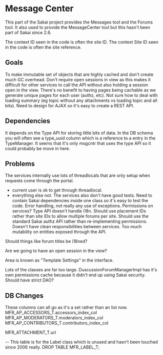 Message Center
==============

This part of the Sakai project provides the Messages tool and the Forums tool. It also used to provide the MessageCenter
tool but this hasn't been part of Sakai since 2.6.

The context ID seen in the code is often the site ID. The context Site ID seen in the code is often the site
reference.

Goals
-----

To make immutable set of objects that are highly cached and don't create much GC overhead.
Don't require open sessions in view as this makes it difficult for other services to call the API without also
holding a session open in the view.
There's no benefit to having pages being cachable as we generate unique pages for each user (authz, etc).
Not sure how to deal with loading summary (eg topic without any attachments vs loading topic and all bits).
Need to design for AJAX so it's easy to create a REST API.

Dependencies
------------

It depends on the Type API for storing little bits of data. In the DB schema you will often see a type_uuid column
which is a reference to a entry in the TypeManager. It seems that it's only msgcntr that uses the type API so it could
probably be move in here.

Problems
--------

The services internally use lots of threadlocals that are only setup when requests come through the portal.
 - current user is ok to get through threadlocal.
 - everything else not.
The services also don't have good tests.
Need to contain Sakai dependencies inside one class so it's easy to test the code.
Error handling, not really any use of exceptions.
Permissions on services?
Type API doesn't handle i18n.
Should use placement IDs rather than site IDs to allow multiple forums per site.
Should use the standard Sakai authz API rather than re-implementing permissions.
Doesn't have clean responsibilities between services.
Too much mutability on entities exposed through the API.

Should things like forum titles be i18ned?

Are we going to have an open session in the view?

Area is known as "Template Settings" in the interface.

Lots of the classes are far too large.
DuscussionForumManagerImpl has it's own permissions cache because it didn't end up using Sakai security.
Should have strict DAO?

DB Changes
----------
These columns can all go as  it's a set rather than an list now.
MFR_AP_ACCESSORS_T.accessors_index_col 
MFR_AP_MODERATORS_T.moderators_index_col
MFR_AP_CONTRIBUTORS_T.contributors_index_col

MFR_ATTACHMENT_T.url

-- This table is for the Label class which is unused and hasn't been touched since 2006 really.
DROP TABLE MFR_LABEL_T;
